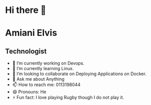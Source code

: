 #  Hi there 👋  


# **Amiani Elvis** 

## **Technologist**

- 🔭 I’m currently working on Devops.
- 🌱 I’m currently learning Linux.
- 👯 I’m looking to collaborate on Deploying Applications on Docker.
- 💬 Ask me about Anything
- 📫 How to reach me: 0113198044
- 😄 Pronouns: He
- ⚡ Fun fact: I love playing Rugby though I do not play it.

